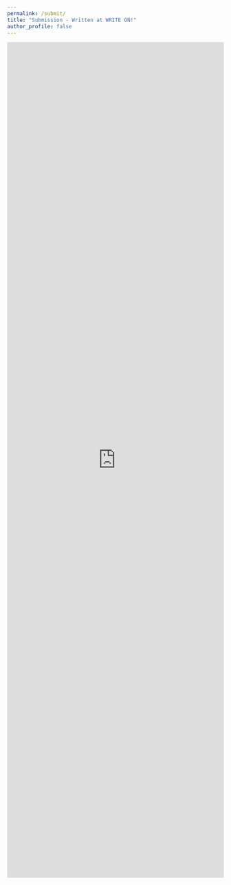 ```yaml
---
permalink: /submit/
title: "Submission - Written at WRITE ON!"
author_profile: false
---
```


<iframe src="https://docs.google.com/forms/d/e/1FAIpQLSeaKoBNB5wu6GN9DPCOCN_Lnhxdgn4fPz-Myb-9micN-XgGOw/viewform?embedded=true" width="100%" height="1940" frameborder="0" marginheight="0" marginwidth="0" onload = "window.parent.scrollTo(0,0)">Loading…</iframe>

